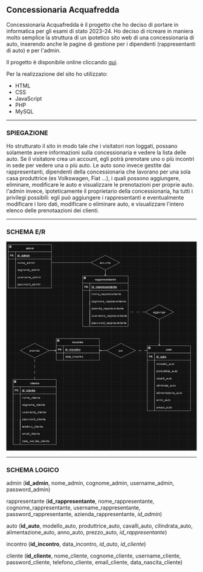## Concessionaria Acquafredda
Concessionaria Acquafredda è il progetto che ho deciso di portare in informatica per gli esami di stato 2023-24. Ho deciso di ricreare in maniera molto semplice la struttura di un ipotetico sito web di una concessionaria di auto, inserendo anche le pagine di gestione per i dipendenti (rappresentanti di auto) e per l'admin.

Il progetto è disponibile online cliccando [qui](https://acquafreddafrancesco.altervista.org/).

Per la realizzazione del sito ho utilizzato:
- HTML
- CSS
- JavaScript
- PHP
- MySQL

***

### SPIEGAZIONE
Ho strutturato il sito in modo tale che i visitatori non loggati, possano solamente avere informazioni sulla concessionaria e vedere la lista delle auto. Se il visitatore crea un account, egli potrà prenotare uno o più incontri in sede per vedere una o più auto. Le auto sono invece gestite dai rappresentanti, dipendenti della concessionaria che lavorano per una sola casa produttrice (es Volkswagen, Fiat ...), i quali possono aggiungere, eliminare, modificare le auto e visualizzare le prenotazioni per proprie auto. l'admin invece, ipoteticamente il proprietario della concessionaria, ha tutti i privilegi possibili: egli può aggiungere i rappresentanti e eventualmente modificare i loro dati, modificare o eliminare auto, e visualizzare l'intero elenco delle prenotaazioni dei clienti.

***

### SCHEMA E/R
![Schema E/R](schemi/schemaER.png)

***

### SCHEMA LOGICO

admin (**id_admin**, nome_admin, cognome_admin, username_admin, password_admin)

rappresentante (**id_rappresentante**, nome_rappresentante, cognome_rappresentante, username_rappresentante, password_rappresentante, azienda_rappresentante, _id_admin_)

auto (**id_auto**, modello_auto, produttrice_auto, cavalli_auto, cilindrata_auto, alimentazione_auto, anno_auto, prezzo_auto, _id_rappresentante_)

incontro (**id_incontro**, data_incontro, _id_auto_, _id_cliente_)

cliente (**id_cliente**, nome_cliente, cognome_cliente, username_cliente, password_cliente, telefono_cliente, email_cliente, data_nascita_cliente)
